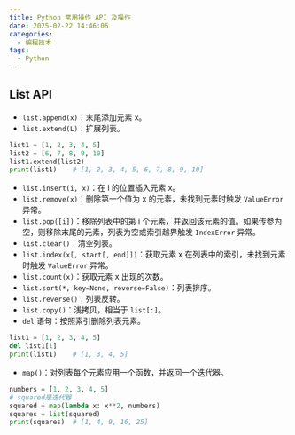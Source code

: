 ```yaml
---
title: Python 常用操作 API 及操作
date: 2025-02-22 14:46:06
categories: 
  - 编程技术
tags:
  - Python
---
```


## List API

- `list.append(x)`：末尾添加元素 x。
- `list.extend(L)`：扩展列表。

```python
list1 = [1, 2, 3, 4, 5]
list2 = [6, 7, 8, 9, 10]
list1.extend(list2)
print(list1)    # [1, 2, 3, 4, 5, 6, 7, 8, 9, 10]
```

- `list.insert(i, x)`：在 i 的位置插入元素 x。
- `list.remove(x)`：删除第一个值为 x 的元素，未找到元素时触发 `ValueError` 异常。
- `list.pop([i])`：移除列表中的第 i 个元素，并返回该元素的值。如果传参为空，则移除末尾的元素，列表为空或索引越界触发 `IndexError` 异常。
- `list.clear()`：清空列表。
- `list.index(x[, start[, end]])`：获取元素 x 在列表中的索引，未找到元素时触发 `ValueError` 异常。
- `list.count(x)`：获取元素 x 出现的次数。
- `list.sort(*, key=None, reverse=False)`：列表排序。
- `list.reverse()`：列表反转。
- `list.copy()`：浅拷贝，相当于 `list[:]`。
- `del` 语句：按照索引删除列表元素。

```python
list1 = [1, 2, 3, 4, 5]
del list1[1]
print(list1)    # [1, 3, 4, 5]
```

- `map()`：对列表每个元素应用一个函数，并返回一个迭代器。

```python
numbers = [1, 2, 3, 4, 5]
# squared是迭代器
squared = map(lambda x: x**2, numbers)
squares = list(squared)
print(squares)  # [1, 4, 9, 16, 25]
```